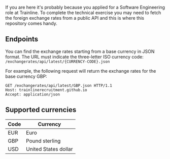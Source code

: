 If you are here it's probably because you applied for a Software Engineering role at Trainline. To complete the technical exercise you may need to fetch the foreign exchange rates from a public API and this is where this repository comes handy.

## Endpoints

You can find the exchange rates starting from a base currency in JSON format. The URL must indicate the three-letter ISO currency code:
`/exchangerates/api/latest/{CURRENCY-CODE}.json`

For example, the following request will return the exchange rates for the base currency GBP:
```
GET /exchangerates/api/latest/GBP.json HTTP/1.1
Host: trainlinerecruitment.github.io
Accept: application/json
```

## Supported currencies

|Code|Currency|
|---|---------|
|EUR|Euro|
|GBP|Pound sterling|
|USD|United States dollar|
